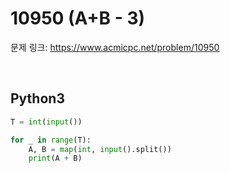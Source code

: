 # 10950 (A+B - 3)

문제 링크: <https://www.acmicpc.net/problem/10950>

<br>

## Python3

```python
T = int(input())

for _ in range(T):
    A, B = map(int, input().split())
    print(A + B)
```
